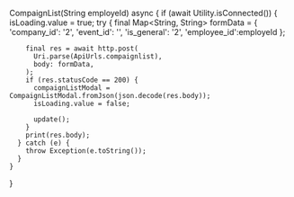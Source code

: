 CompaignList(String employeId) async {
    if (await Utility.isConnected()) {
      isLoading.value = true;
      try {
        final Map<String, String> formData = {
          'company_id': '2',
          'event_id': '',
          'is_general': '2',
          'employee_id':employeId
        };

        final res = await http.post(
          Uri.parse(ApiUrls.compaignlist),
          body: formData,
        );
        if (res.statusCode == 200) {
          compaignListModal = CompaignListModal.fromJson(json.decode(res.body));
          isLoading.value = false;

          update();
        }
        print(res.body);
      } catch (e) {
        throw Exception(e.toString());
      }
    }
  }
